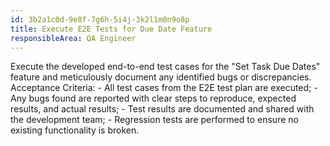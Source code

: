 ```yaml
---
id: 3b2a1c0d-9e8f-7g6h-5i4j-3k2l1m0n9o8p
title: Execute E2E Tests for Due Date Feature
responsibleArea: QA Engineer
---
```

Execute the developed end-to-end test cases for the "Set Task Due Dates" feature and meticulously document any identified bugs or discrepancies. Acceptance Criteria: - All test cases from the E2E test plan are executed; - Any bugs found are reported with clear steps to reproduce, expected results, and actual results; - Test results are documented and shared with the development team; - Regression tests are performed to ensure no existing functionality is broken.